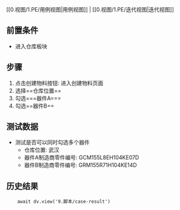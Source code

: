   [[0.视图/1.PE/用例视图|用例视图]] | [[0.视图/1.PE/迭代视图|迭代视图]]

## 前置条件

- 进入仓库板块

## 步骤

1. 点击创建物料按钮: 进入创建物料页面
2. 选择==仓库位置== 
3. 勾选===器件A=== 
4. 勾选==器件B== 

## 测试数据

- 测试是否可以同时勾选多个器件
	- 仓库位置: 武汉
	- 器件A制造商零件编号: GCM155L8EH104KE07D
	- 器件B制造商零件编号: GRM155R71H104KE14D

## 历史结果

```dataviewjs
    await dv.view('9.脚本/case-result')
```
